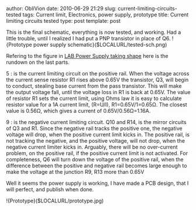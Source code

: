 author: ObliVion
date: 2010-06-29 21:29
slug: current-limiting-circuits-tested
tags: Current limit, Electronics, power supply, prototype
title: Current limiting circuits tested
type: post
template: post


This is the final schematic, everything is now tested, and working. Had
a little trouble, until I realized I had put a PNP transistor in place
of Q6.
!{Prototype power supply schematic}($LOCALURL/tested-sch.png)
<br style="clear: both;" />

Refering to the figure in [LAB Power Supply taking
shape]($LOCALURL/projects/LAB-PSU/lab-power-supply-taking-shape.html) 
here is the rundown on the last parts.

5
:   is the current limiting circuit on the positive rail. When the
    voltage across the current sense resistor R1 rises above 0.65V the
    transistor, Q3, will begin to conduct, stealing base current from
    the pass transistor. This will make the output voltage fall, until
    the voltage loss in R1 is back at 0.65V. The value of resistor R1
    sets the current limit, using Ohms law it is easy to calculate
    resistor value for a 1A current limit, (R=U/I), R1=0.65V/1=0.65Ω.
    The closest value is 0.56Ω, which gives a current of
    0.65V/0.56Ω=1.16A.

9
:   is the negative current limiting circuit. Q10 and R14, is the mirror
    circuits of Q3 and R1. Since the negative rail tracks the positive
    one, the negative voltage will drop, when the positive current limit
    kicks in. The positive rail, is not tracking the negative, and the
    positive voltage, will not drop, when the negative current limiter
    kicks in. Arguably, there will be no over-current problem, on the
    positive rail, if the positive current limit is not activated. For
    completeness, Q6 will turn down the voltage of the positive rail,
    when the difference between the positive and negative rail becomes
    large enough to make the voltage at the junction R9, R13 more than
    0.65V

Well it seems the power supply is working, I have made a PCB design,
that I will perfect, and publish when done.
<br style="clear: both;" />

!{Prototype}($LOCALURL/prototype.jpg)


